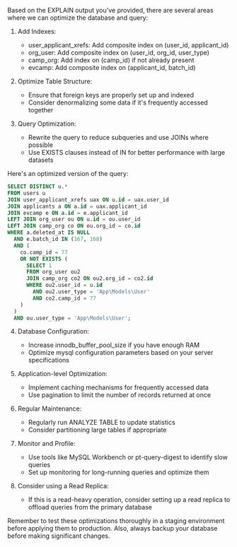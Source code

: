 Based on the EXPLAIN output you've provided, there are several areas where we can optimize the database and query:

1. Add Indexes:
   - user_applicant_xrefs: Add composite index on (user_id, applicant_id)
   - org_user: Add composite index on (user_id, org_id, user_type)
   - camp_org: Add index on (camp_id) if not already present
   - evcamp: Add composite index on (applicant_id, batch_id)

2. Optimize Table Structure:
   - Ensure that foreign keys are properly set up and indexed
   - Consider denormalizing some data if it's frequently accessed together

3. Query Optimization:
   - Rewrite the query to reduce subqueries and use JOINs where possible
   - Use EXISTS clauses instead of IN for better performance with large datasets

Here's an optimized version of the query:

```sql
SELECT DISTINCT u.* 
FROM users u
JOIN user_applicant_xrefs uax ON u.id = uax.user_id
JOIN applicants a ON a.id = uax.applicant_id
JOIN evcamp e ON a.id = e.applicant_id
LEFT JOIN org_user ou ON u.id = ou.user_id
LEFT JOIN camp_org co ON ou.org_id = co.id
WHERE a.deleted_at IS NULL
  AND e.batch_id IN (167, 168)
  AND (
    co.camp_id = 77 
    OR NOT EXISTS (
      SELECT 1 
      FROM org_user ou2
      JOIN camp_org co2 ON ou2.org_id = co2.id
      WHERE ou2.user_id = u.id 
        AND ou2.user_type = 'App\Models\User'
        AND co2.camp_id = 77
    )
  )
  AND ou.user_type = 'App\Models\User';
```

4. Database Configuration:
   - Increase innodb_buffer_pool_size if you have enough RAM
   - Optimize mysql configuration parameters based on your server specifications

5. Application-level Optimization:
   - Implement caching mechanisms for frequently accessed data
   - Use pagination to limit the number of records returned at once

6. Regular Maintenance:
   - Regularly run ANALYZE TABLE to update statistics
   - Consider partitioning large tables if appropriate

7. Monitor and Profile:
   - Use tools like MySQL Workbench or pt-query-digest to identify slow queries
   - Set up monitoring for long-running queries and optimize them

8. Consider using a Read Replica:
   - If this is a read-heavy operation, consider setting up a read replica to offload queries from the primary database

Remember to test these optimizations thoroughly in a staging environment before applying them to production. Also, always backup your database before making significant changes.
